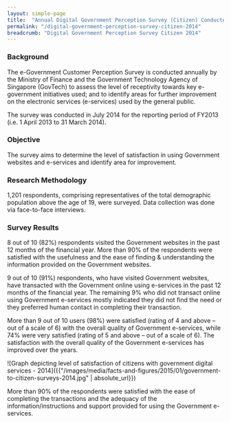 ```yaml
---
layout: simple-page
title:  "Annual Digital Government Perception Survey (Citizen) Conducted in 2014"
permalink: "/digital-government-perception-survey-citizen-2014"
breadcrumb: "Digital Government Perception Survey Citizen 2014"
---
```


### **Background**

The e-Government Customer Perception Survey is conducted annually by the Ministry of Finance and the Government Technology Agency of Singapore (GovTech) to assess the level of receptivity towards key e-government initiatives used; and to identify areas for further improvement on the electronic services (e-services) used by the general public.

The survey was conducted in July 2014 for the reporting period of FY2013 (i.e. 1 April 2013 to 31 March 2014).

### **Objective**

The survey aims to determine the level of satisfaction in using Government websites and e-services and identify area for improvement.

### **Research Methodology**

1,201 respondents, comprising representatives of the total demographic population above the age of 19, were surveyed. Data collection was done via face-to-face interviews.

### **Survey Results**

8 out of 10 (82%) respondents visited the Government websites in the past 12 months of the financial year. More than 90% of the respondents were satisfied with the usefulness and the ease of finding & understanding the information provided on the Government websites.

9 out of 10 (91%) respondents, who have visited Government websites, have transacted with the Government online using e-services in the past 12 months of the financial year. The remaining 9% who did not transact online using Government e-services mostly indicated they did not find the need or they preferred human contact in completing their transaction.

More than 9 out of 10 users (98%) were satisfied (rating of 4 and above – out of a scale of 6) with the overall quality of Government e-services, while 74% were very satisfied (rating of 5 and above – out of a scale of 6). The satisfaction with the overall quality of the Government e-services has improved over the years.

![Graph depicting level of satisfaction of citizens with government digital services - 2014]({{"/images/media/facts-and-figures/2015/01/government-to-citizen-surveys-2014.jpg" | absolute_url}})

More than 90% of the respondents were satisfied with the ease of completing the transactions and the adequacy of the information/instructions and support provided for using the Government e-services.
